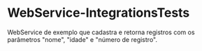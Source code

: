 # WebService-IntegrationsTests

WebService de exemplo que cadastra e retorna registros com os parâmetros "nome", "idade" e "número de registro".
